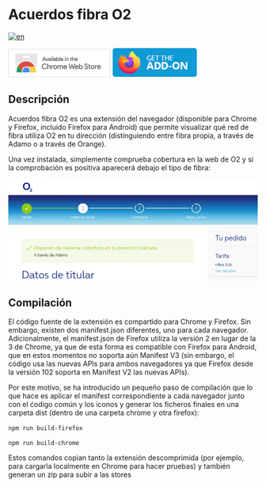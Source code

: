 # Acuerdos fibra O2

[![en](https://img.shields.io/badge/lang-en-red.svg)](https://github.com/fercarcedo/acuerdos-fibra-o2/blob/main/README.md)

[![Chrome web store link](images/badges/chromebadge.png)](https://chromewebstore.google.com/detail/acuerdos-fibra-o2/aacfgcicjaofeigkndomcdefggpigjkg)
[![Firefox addons link](images/badges/firefoxbadge.png)](https://addons.mozilla.org/es/firefox/addon/acuerdos-fibra-o2/)

## Descripción

Acuerdos fibra O2 es una extensión del navegador (disponible para Chrome y Firefox, incluido Firefox para Android) que permite visualizar qué red de fibra utiliza O2 en tu dirección (distinguiendo entre fibra propia, a través de Adamo o a través de Orange).

Una vez instalada, simplemente comprueba cobertura en la web de O2 y si la comprobación es positiva aparecerá debajo el tipo de fibra:

![Captura de pantalla mostrando cobertura a través de Adamo](images/screenshots/extensionscreenshot.jpg)

## Compilación

El código fuente de la extensión es compartido para Chrome y Firefox. Sin embargo, existen dos manifest.json diferentes, uno para cada navegador. Adicionalmente, el manifest.json de Firefox utiliza la versión 2 en lugar de la 3 de Chrome, ya que de esta forma es compatible con Firefox para Android, que en estos momentos no soporta aún Manifest V3 (sin embargo, el código usa las nuevas APIs para ambos navegadores ya que Firefox desde la versión 102 soporta en Manifest V2 las nuevas APIs).

Por este motivo, se ha introducido un pequeño paso de compilación que lo que hace es aplicar el manifest correspondiente a cada navegador junto con el ćodigo común y los iconos y generar los ficheros finales en una carpeta dist (dentro de una carpeta chrome y otra firefox):

```
npm run build-firefox
```

```
npm run build-chrome
```

Estos comandos copian tanto la extensión descomprimida (por ejemplo, para cargarla localmente en Chrome para hacer pruebas) y también generan un zip para subir a las stores